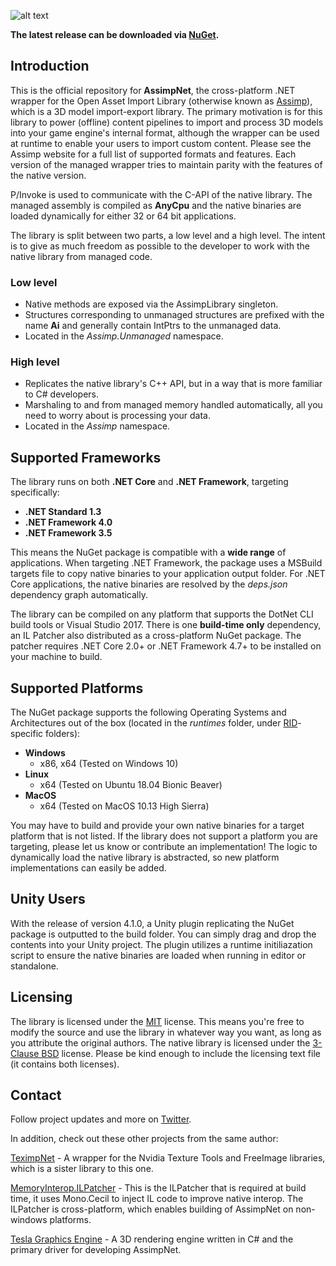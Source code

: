 ![alt text](https://bitbucket.org/Starnick/assimpnet/raw/64485416c27d84b2928ba375d7ae51c8ab24bdb7/logo.png "AssimpNet Logo")

**The latest release can be downloaded via [NuGet](https://www.nuget.org/packages/AssimpNet/).**

## Introduction ##
This is the official repository for **AssimpNet**, the cross-platform .NET wrapper for the Open Asset Import Library (otherwise known as [Assimp](https://github.com/assimp/assimp)), which is a 3D model import-export library. The primary motivation is for this library to power (offline) content pipelines to import and process 3D models into your game engine's internal format, although the wrapper can be used at runtime to enable your users to import custom content. Please see the Assimp website for a full list of supported formats and features. Each version of the managed wrapper tries to maintain parity with the features of the native version.

P/Invoke is used to communicate with the C-API of the native library. The managed assembly is compiled as **AnyCpu** and the native binaries are loaded dynamically for either 32 or 64 bit applications.

The library is split between two parts, a low level and a high level. The intent is to give as much freedom as possible to the developer to work with the native library from managed code.

### Low level ###

* Native methods are exposed via the AssimpLibrary singleton.
* Structures corresponding to unmanaged structures are prefixed with the name **Ai** and generally contain IntPtrs to the unmanaged data.
* Located in the *Assimp.Unmanaged* namespace.

### High level ###

* Replicates the native library's C++ API, but in a way that is more familiar to C# developers.
* Marshaling to and from managed memory handled automatically, all you need to worry about is processing your data.
* Located in the *Assimp* namespace.

## Supported Frameworks ##

The library runs on both **.NET Core** and **.NET Framework**, targeting specifically:

* **.NET Standard 1.3**
* **.NET Framework 4.0**
* **.NET Framework 3.5**

This means the NuGet package is compatible with a **wide range** of applications. When targeting .NET Framework, the package uses a MSBuild targets file to copy native binaries to your application output folder. For .NET Core applications, the native binaries are resolved by the *deps.json* dependency graph automatically.

The library can be compiled on any platform that supports  the DotNet CLI build tools or Visual Studio 2017. There is one **build-time only** dependency, an IL Patcher also distributed as a cross-platform NuGet package. The patcher requires .NET Core 2.0+ or .NET Framework 4.7+ to be installed on your machine to build.

## Supported Platforms ##

The NuGet package supports the following Operating Systems and Architectures out of the box (located in the *runtimes* folder, under [RID](https://docs.microsoft.com/en-us/dotnet/core/rid-catalog)-specific folders):

* **Windows** 
	* x86, x64 (Tested on Windows 10)
* **Linux**
	* x64 (Tested on Ubuntu 18.04 Bionic Beaver)
* **MacOS**
	* x64 (Tested on MacOS 10.13 High Sierra)

You may have to build and provide your own native binaries for a target platform that is not listed. If the library does not support a platform you are targeting, please let us know or contribute an implementation! The logic to dynamically load the native library is abstracted, so new platform implementations can easily be added.

## Unity Users ##

With the release of version 4.1.0, a Unity plugin replicating the NuGet package is outputted to the build folder. You can simply drag and drop the contents into your Unity project. The plugin utilizes a
runtime initiliazation script to ensure the native binaries are loaded when running in editor or standalone.

## Licensing ##

The library is licensed under the [MIT](https://opensource.org/licenses/MIT) license. This means you're free to modify the source and use the library in whatever way you want, as long as you attribute the original authors. The native library is licensed under the [3-Clause BSD](https://opensource.org/licenses/BSD-3-Clause) license. Please be kind enough to include the licensing text file (it contains both licenses).

## Contact ##

Follow project updates and more on [Twitter](https://twitter.com/Tesla3D/).

In addition, check out these other projects from the same author:

[TeximpNet](https://bitbucket.org/Starnick/teximpnet) - A wrapper for the Nvidia Texture Tools and FreeImage libraries, which is a sister library to this one.

[MemoryInterop.ILPatcher](https://bitbucket.org/Starnick/memoryinterop.ilpatcher) - This is the ILPatcher that is required at build time, it uses Mono.Cecil to inject IL code to improve native interop. The ILPatcher is cross-platform, which enables building of AssimpNet on non-windows platforms.

[Tesla Graphics Engine](https://bitbucket.org/Starnick/tesla3d) - A 3D rendering engine written in C# and the primary driver for developing AssimpNet.
